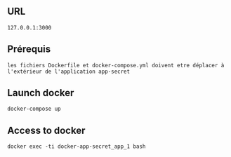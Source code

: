 ## URL
```
127.0.0.1:3000
```
## Prérequis
```
les fichiers Dockerfile et docker-compose.yml doivent etre déplacer à l'extérieur de l'application app-secret 
```
## Launch docker
```
docker-compose up
```

## Access to docker
```
docker exec -ti docker-app-secret_app_1 bash
```
